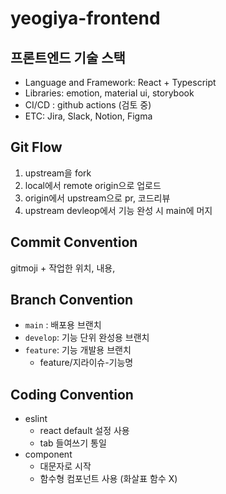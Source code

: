 # yeogiya-frontend

## 프론트엔드 기술 스택
- Language and Framework: React + Typescript
- Libraries: emotion, material ui, storybook
- CI/CD : github actions (검토 중)
- ETC: Jira, Slack, Notion, Figma

## Git Flow
1. upstream을 fork
2. local에서 remote origin으로 업로드 
3. origin에서 upstream으로 pr, 코드리뷰 
4. upstream devleop에서 기능 완성 시 main에 머지

## Commit Convention
gitmoji + 작업한 위치, 내용, 

## Branch Convention 
- `main` : 배포용 브랜치 
- `develop`: 기능 단위 완성용 브랜치 
- `feature`: 기능 개발용 브랜치
    - feature/지라이슈-기능명

## Coding Convention 
- eslint 
    - react default 설정 사용 
    - tab 들여쓰기 통일
- component
    - 대문자로 시작
    - 함수형 컴포넌트 사용 (화살표 함수 X)

